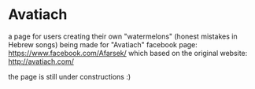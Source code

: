 # Avatiach

a page for users creating their own "watermelons" (honest mistakes in Hebrew songs)
being made for "Avatiach" facebook page: https://www.facebook.com/Afarsek/
which based on the original website: http://avatiach.com/

the page is still under constructions :)

